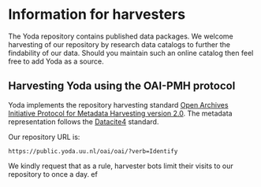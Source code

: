 # Information for harvesters
The Yoda repository contains published data packages.
We welcome harvesting of our repository by research data catalogs to further the findability of our data.
Should you maintain such an online catalog then feel free to add Yoda as a source.
## Harvesting Yoda using the OAI-PMH protocol
Yoda implements the repository harvesting standard 
[Open Archives Initiative Protocol for Metadata Harvesting version 2.0](https://www.openarchives.org).
The metadata representation follows the [Datacite4](https://datacite.org/) standard.

Our repository URL is:
```
https://public.yoda.uu.nl/oai/oai/?verb=Identify
```
We kindly request that as a rule, harvester bots limit their visits to our repository to once a day.
  ef